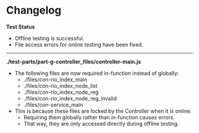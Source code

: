 # Changelog

**Test Status**
* Offline testing is successful.
* File access errors for online testing have been fixed.

---

**./test-parts/part-g-controller_files/controller-main.js**
* The following files are now required in-function instead of globally:
	* ./files/con-rio_index_main
	* ./files/con-rio_index_node_list
	* ./files/con-rio_index_node_reg
	* ./files/con-rio_index_node_reg_invalid
	* ./files/con-service_main
* This is because these files are locked by the Controller when it is online.
	* Requiring them globally rather than in-function causes errors.
	* That way, they are only accessed directly during offline testing.
